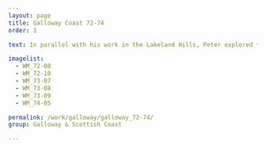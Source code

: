 ```yaml
---
layout: page
title: Galloway Coast 72-74
order: 1

text: In parallel with his work in the Lakeland Hills, Peter explored the adjacent Scottish Coast.  The Galloway series builds upon his vibrant Cornish 'Wave Series'.  However, the new paintings are much heavier in tone and more mysterious than their predecessors.  Shadowy figures and anatomical parts emerge as if from the recesses of the sub-conscious.

imagelist:
  - WM_72-08
  - WM_72-10
  - WM_73-07
  - WM_73-08
  - WM_73-09
  - WM_74-05

permalink: /work/galloway/galloway_72-74/
group: Galloway & Scottish Coast

---
```

